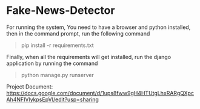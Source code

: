 # Fake-News-Detector

For running the system,
You need to have a browser and python installed, then in the command prompt, run the following command
>pip install -r requirements.txt

Finally, when all the requirements will get installed, run the django application by running the command 
>python manage.py runserver

Project Document:
https://docs.google.com/document/d/1ups8fww9gH4HTUtgLhxRARgQXpcAh4NFIVlykpsEpVI/edit?usp=sharing
